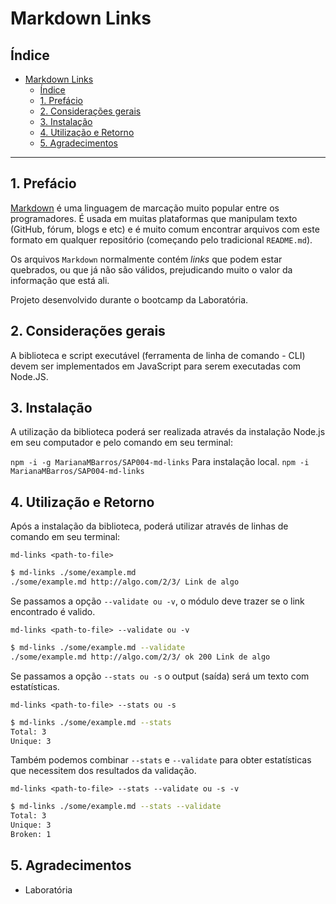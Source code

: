# Markdown Links

## Índice

- [Markdown Links](#markdown-links)
  - [Índice](#índice)
  - [1. Prefácio](#1-prefácio)
  - [2. Considerações gerais](#2-considerações-gerais)
  - [3. Instalação](#3-instalação)
  - [4. Utilização e Retorno](#4-utilização-e-retorno)
  - [5. Agradecimentos](#5-agradecimentos)

***

## 1. Prefácio

[Markdown](https://pt.wikipedia.org/wiki/Markdown) é uma linguagem de marcação
muito popular entre os programadores. É usada em muitas plataformas que
manipulam texto (GitHub, fórum, blogs e etc) e é muito comum encontrar arquivos
com este formato em qualquer repositório (começando pelo tradicional
`README.md`).

Os arquivos `Markdown` normalmente contém _links_ que podem estar
quebrados, ou que já não são válidos, prejudicando muito o valor da
informação que está ali.

Projeto desenvolvido durante o bootcamp da Laboratória.

## 2. Considerações gerais
 A biblioteca e script executável (ferramenta de linha de comando - CLI) devem ser implementados em JavaScript para serem executadas com Node.JS.

## 3. Instalação
A utilização da biblioteca poderá ser realizada através da instalação Node.js em seu computador e pelo comando em seu terminal:

`npm -i -g MarianaMBarros/SAP004-md-links`
Para instalação local.
`npm -i  MarianaMBarros/SAP004-md-links`


## 4. Utilização e Retorno
Após a instalação da biblioteca, poderá utilizar através de linhas de comando em seu terminal:

`md-links <path-to-file>`
```sh
$ md-links ./some/example.md
./some/example.md http://algo.com/2/3/ Link de algo
```


Se passamos a opção `--validate ou -v`, o módulo deve trazer se o link encontrado é valido.

`md-links <path-to-file> --validate ou -v`
```sh
$ md-links ./some/example.md --validate
./some/example.md http://algo.com/2/3/ ok 200 Link de algo
```

Se passamos a opção `--stats ou -s` o output (saída) será um texto com estatísticas.

`md-links <path-to-file> --stats ou -s`
```sh
$ md-links ./some/example.md --stats
Total: 3
Unique: 3
```

Também podemos combinar `--stats` e `--validate` para obter estatísticas que necessitem dos resultados da validação.

`md-links <path-to-file> --stats --validate ou -s -v`
```sh
$ md-links ./some/example.md --stats --validate
Total: 3
Unique: 3
Broken: 1
```

## 5. Agradecimentos
* Laboratória

